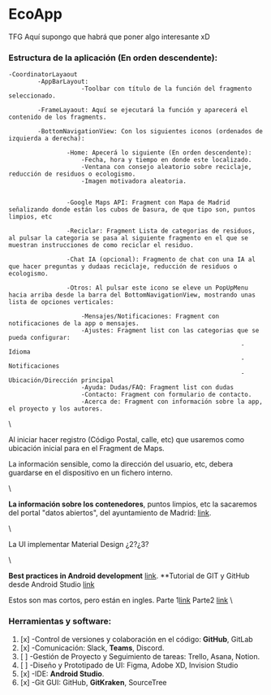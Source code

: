 # EcoApp
TFG
Aquí supongo que habrá que poner algo interesante xD


### Estructura de la aplicación (En orden descendente):

    -CoordinatorLayaout
    		-AppBarLayout:
    					-Toolbar con título de la función del fragmento seleccionado.

			-FrameLayaout: Aquí se ejecutará la función y aparecerá el contenido de los fragments.

			-BottomNavigationView: Con los siguientes iconos (ordenados de izquierda a derecha):
	
					-Home: Apecerá lo siguiente (En orden descendente):
					 	-Fecha, hora y tiempo en donde este localizado.
						-Ventana con consejo aleatorio sobre reciclaje, reducción de residuos o ecologismo.
						-Imagen motivadora aleatoria.
	

					-Google Maps API: Fragment con Mapa de Madrid señalizando donde están los cubos de basura, de que tipo son, puntos limpios, etc

					-Reciclar: Fragment Lista de categorias de residuos, al pulsar la categoria se pasa al siguiente fragmento en el que se muestran instrucciones de como reciclar el residuo.

					-Chat IA (opcional): Fragmento de chat con una IA al que hacer preguntas y dudaas reciclaje, reducción de residuos o ecologismo.

					-Otros: Al pulsar este icono se eleve un PopUpMenu hacia arriba desde la barra del BottomNavigationView, mostrando unas lista de opciones verticales:

						-Mensajes/Notificaciones: Fragment con notificaciones de la app o mensajes.
						-Ajustes: Fragment list con las categorias que se pueda configurar:
																	-Idioma
																	-Notificaciones
																	-Ubicación/Dirección principal
						-Ayuda: Dudas/FAQ: Fragment list con dudas
						-Contacto: Fragment con formulario de contacto.
						-Acerca de: Fragment con información sobre la app, el proyecto y los autores.

\

Al iniciar hacer registro (Código Postal, calle, etc) que usaremos como ubicación inicial para en el Fragment de Maps.

La información sensible, como la dirección del usuario, etc, debera guardarse en el dispositivo en un fichero interno.

\

**La información sobre los contenedores**, puntos limpios, etc la sacaremos del portal "datos abiertos", del ayuntamiento de Madrid: [link](https://datos.madrid.es/portal/site/egob/menuitem.c05c1f754a33a9fbe4b2e4b284f1a5a0/?vgnextoid=38ed95bac1ba6610VgnVCM1000001d4a900aRCRD&vgnextchannel=374512b9ace9f310VgnVCM100000171f5a0aRCRD&vgnextfmt=default).

\

La UI implementar Material Design ¿2?¿3?

\

**Best practices in Android development** [link](https://github.com/futurice/android-best-practices/blob/master/README.md).
**Tutorial de GIT y GitHub desde Android Studio [link](https://www.youtube.com/watch?v=-q4uBF-vk4Q)

Estos son mas cortos, pero están en ingles. Parte 1[link](https://www.youtube.com/watch?v=hMYM-_t_Go4)
Parte2 [link](https://www.youtube.com/watch?v=-q4uBF-vk4Q)
\

### Herramientas y software:

1. [x] -Control de versiones y colaboración en el código: **GitHub**, GitLab
2. [x] -Comunicación: Slack, **Teams**, Discord.
3. [ ] -Gestión de Proyecto y Seguimiento de tareas: Trello, Asana, Notion.
4. [ ] -Diseño y Prototipado de UI: Figma, Adobe XD, Invision Studio
5. [x] -IDE: **Android Studio**.
6. [x] -Git GUI: GitHub, **GitKraken**, SourceTree
